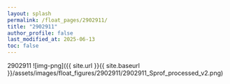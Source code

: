 ```yaml
---
layout: splash
permalink: /float_pages/2902911/
title: "2902911"
author_profile: false
last_modified_at: 2025-06-13
toc: false
---
```

 
2902911
![img-png]({{ site.url }}{{ site.baseurl }}/assets/images/float_figures/2902911/2902911_Sprof_processed_v2.png)